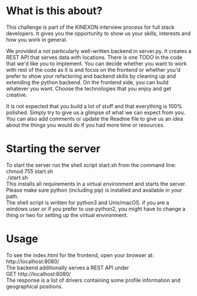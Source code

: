 # What is this about?
This challenge is part of the KINEXON interview process for full stack developers. 
It gives you the opportunity to show us your skills, interests and how you work in
general.

We provided a not particularly well-written backend in server.py. It creates a REST
API that serves data with locations. There is one TODO in the code that we'd like
you to implement. You can decide whether you want to work with rest of the code as it
is and focus on the frontend or whether you'd prefer to show your refactoring and
backend skills by cleaning up and extending the python backend.
On the frontend side, you can build whatever you want. Choose the technologies that
you enjoy and get creative.

It is not expected that you build a lot of stuff and that everything is 100% polished.
Simply try to give us a glimpse of what we can expect from you. 
You can also add comments or update the Readme file to give us an idea about the things you would do if you 
had more time or resources.

# Starting the server
To start the server run the shell script start.sh from the command line:  
chmod 755 start.sh  
./start.sh  
This installs all requirements in a virtual environment and starts the server.  
Please make sure python (including pip) is installed and available in your path.   
The shell script is written for python3 and Unix/macOS. if you are a windows user or 
if you prefer to use python2, you might have to change a thing or two for setting up 
the virtual environment.


# Usage
To see the index.html for the frontend, open your browser at:
http://localhost:8080/  
The backend additionally serves a REST API under  
GET http://localhost:8080/  
The response is a list of drivers containing some profile information and
geographical positions.